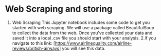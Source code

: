 # Web Scraping and storing 
1. Web Scraping
   This Jupyter notebook includes some code to get you started with web scraping. We will use a package called BeautifulSoup to collect the data from the web. Once you've collected your data and saved it into a local .csv file you should start with your analysis.
2.If you navigate to this link: [https://www.airlinequality.com/airline-reviews/british-airways] you will see this data.

